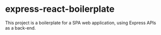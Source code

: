 # express-react-boilerplate

This project is a boilerplate for a SPA web application, using Express APIs as a back-end.